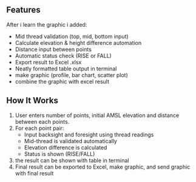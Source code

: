 ## Features
After i learn the graphic i added:
- Mid thread validation (top, mid, bottom input)
- Calculate elevation & height difference automation
- Distance input between points
- Automatic status check (RISE or FALL)
- Export result to Excel .xlsx 
- Neatly formatted table output in terminal
- make graphic (profile, bar chart, scatter plot)
- combine the graphic with excel result

## How It Works
1. User enters number of points, initial AMSL elevation and distance between each points.
2. For each point pair:
   - Input backsight and foresight using thread readings
   - Mid-thread is validated automatically
   - Elevation difference is calculated
   - Status is shown (RISE/FALL)
3. the result can be shown with table in terminal
4. Final result can be exported to Excel, make graphic, and send graphic with final result

